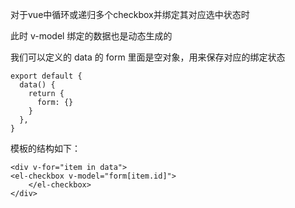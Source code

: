 对于vue中循环或递归多个checkbox并绑定其对应选中状态时

此时 v-model 绑定的数据也是动态生成的

我们可以定义的 data 的 form 里面是空对象，用来保存对应的绑定状态

```
export default {
  data() {
    return {
      form: {}
    }
  },
}
```

模板的结构如下：

```
<div v-for="item in data">
<el-checkbox v-model="form[item.id]">
    </el-checkbox>
</div>
```



